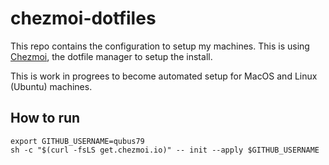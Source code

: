 # chezmoi-dotfiles

This repo contains the configuration to setup my machines. This is using [Chezmoi](https://chezmoi.io), the dotfile manager to setup the install.

This is work in progrees to become automated setup for MacOS and Linux (Ubuntu) machines.

## How to run

```shell
export GITHUB_USERNAME=qubus79
sh -c "$(curl -fsLS get.chezmoi.io)" -- init --apply $GITHUB_USERNAME
```
